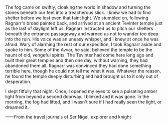 The fog came on swiftly, cloaking the world in shadow and turning the stones beneath our feet into a treacherous slick. I knew we had to find shelter before we lost even that faint light. We stumbled on, following Ragnarr's broad painted back, and arrived at an ancient Tevinter temple just as the last of daylight left us. Ragnarr instructed us to pitch our shelters beneath the entrance passageway and warned us not to wander too deep into the ruin. His voice was an uneasy whisper, and I knew at once he was afraid. Wary of alarming the rest of our expedition, I took Ragnarr aside and spoke to him. Some of the Avvar, he said, believed the temple to be the haunt of old, vengeful spirits. The Tevinter had come here long ago and built their great temples and then one day, without warning, they had abandoned them all. Ragnarr was convinced they had done something terrible here, though he could not tell me what it was. Whatever the reason, he found the temple deeply disturbing and had brought us to it only out of desperation.

I slept fitfully that night. Once, I opened my eyes to see a pulsating amber light from beyond a second doorway. I blinked and it was gone. In the morning, the fog had lifted, and I wasn't sure if I had really seen the light, or dreamed it.

——From the travel journals of Ser Nigel, explorer and knight
